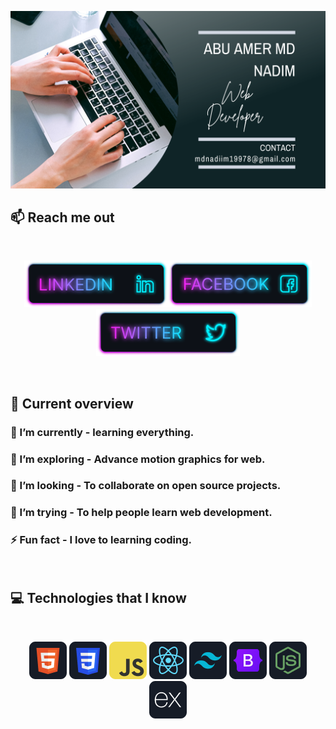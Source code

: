 ![I am a Junior Front-end developer. ](https://github.com/amernadim/amernadim/blob/main/images/githubcover.png)

## :mailbox: Reach me out

<br />

[<p align="center"><img height="75" src="https://github.com/amernadim/amernadim/blob/main/images/icons/Linkedin.png">](https://www.linkedin.com/in/amer-nadim)[<img height="75" src="https://github.com/amernadim/amernadim/blob/main/images/icons/Facebook.png">](https://www.facebook.com/abuamer.nadim/)[<img height="75" src="https://github.com/amernadim/amernadim/blob/main/images/icons/Twitter.png"> </p>](https://twitter.com/amer_nadim)

<br />

## :eyes: Current overview

### 🔭 I’m currently -  learning everything. 
### 🌱 I’m exploring - Advance motion graphics for web. 
### 👯 I’m looking - To collaborate on open source projects. 
### 🤔 I’m trying - To help people learn web development. 
### ⚡ Fun fact - I love to learning coding.


<br />

## :computer: Technologies that I know
<br>
<p align="center">
<img src="https://github.com/amernadim/amernadim/blob/main/images/icons/HTML.png"/>
<img src="https://github.com/amernadim/amernadim/blob/main/images/icons/css.png"/>
<img src="https://github.com/amernadim/amernadim/blob/main/images/icons/JavaScript.png"/>
<img src="https://github.com/amernadim/amernadim/blob/main/images/icons/react.png"/>
<img src="https://github.com/amernadim/amernadim/blob/main/images/icons/tailwind.png"/>
<img src="https://github.com/amernadim/amernadim/blob/main/images/icons/Bootsrap.png"/>
<img src="https://github.com/amernadim/amernadim/blob/main/images/icons/node.png"/>
<img src="https://github.com/amernadim/amernadim/blob/main/images/icons/express.png"/>
</p><br/>



